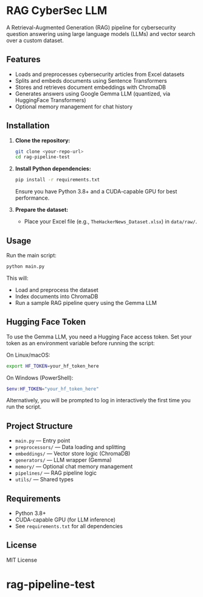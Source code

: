 # RAG CyberSec LLM

A Retrieval-Augmented Generation (RAG) pipeline for cybersecurity question answering using large language models (LLMs) and vector search over a custom dataset.

## Features

- Loads and preprocesses cybersecurity articles from Excel datasets
- Splits and embeds documents using Sentence Transformers
- Stores and retrieves document embeddings with ChromaDB
- Generates answers using Google Gemma LLM (quantized, via HuggingFace Transformers)
- Optional memory management for chat history

## Installation

1. **Clone the repository:**

   ```sh
   git clone <your-repo-url>
   cd rag-pipeline-test
   ```

2. **Install Python dependencies:**

   ```sh
   pip install -r requirements.txt
   ```

   Ensure you have Python 3.8+ and a CUDA-capable GPU for best performance.

3. **Prepare the dataset:**
   - Place your Excel file (e.g., `TheHackerNews_Dataset.xlsx`) in `data/raw/`.

## Usage

Run the main script:

```sh
python main.py
```

This will:

- Load and preprocess the dataset
- Index documents into ChromaDB
- Run a sample RAG pipeline query using the Gemma LLM

## Hugging Face Token

To use the Gemma LLM, you need a Hugging Face access token. Set your token as an environment variable before running the script:

On Linux/macOS:

```sh
export HF_TOKEN=your_hf_token_here
```

On Windows (PowerShell):

```powershell
$env:HF_TOKEN="your_hf_token_here"
```

Alternatively, you will be prompted to log in interactively the first time you run the script.

## Project Structure

- `main.py` — Entry point
- `preprocessors/` — Data loading and splitting
- `embeddings/` — Vector store logic (ChromaDB)
- `generators/` — LLM wrapper (Gemma)
- `memory/` — Optional chat memory management
- `pipelines/` — RAG pipeline logic
- `utils/` — Shared types

## Requirements

- Python 3.8+
- CUDA-capable GPU (for LLM inference)
- See `requirements.txt` for all dependencies

## License

MIT License
# rag-pipeline-test
